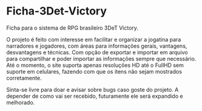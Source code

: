 # Ficha-3Det-Victory
Ficha para o sistema de RPG brasileiro 3DeT Victory.

O projeto é feito com interesse em facilitar e organizar a jogatina para narradores e jogadores, com áreas para informações gerais, vantagens, desvantagens e técnicas. Com opção de exportar e importar em arquivo para compartilhar e poder importar as informações sempre que necessário. Até o momento, o site suporta apenas resoluções HD até o FullHD sem suporte em celulares, fazendo com que os itens não sejam mostrados corretamente. 

Sinta-se livre para doar e avisar sobre bugs caso goste do projeto. A depender de como vai ser recebido, futuramente ele será expandido e melhorado.

